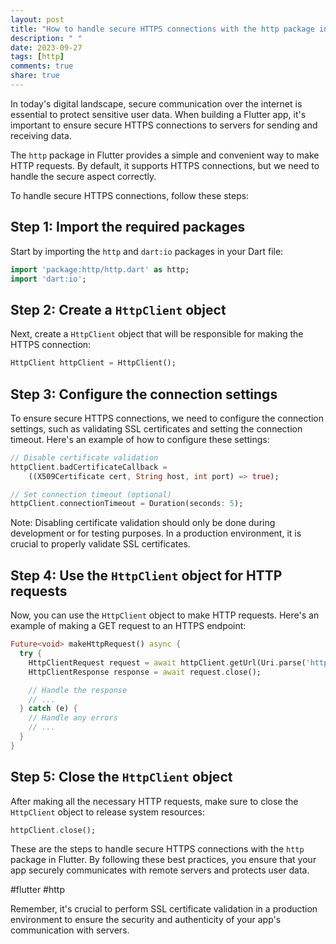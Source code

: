 ```yaml
---
layout: post
title: "How to handle secure HTTPS connections with the http package in Flutter?"
description: " "
date: 2023-09-27
tags: [http]
comments: true
share: true
---
```


In today's digital landscape, secure communication over the internet is essential to protect sensitive user data. When building a Flutter app, it's important to ensure secure HTTPS connections to servers for sending and receiving data.

The `http` package in Flutter provides a simple and convenient way to make HTTP requests. By default, it supports HTTPS connections, but we need to handle the secure aspect correctly.

To handle secure HTTPS connections, follow these steps:

## Step 1: Import the required packages
Start by importing the `http` and `dart:io` packages in your Dart file:

```dart
import 'package:http/http.dart' as http;
import 'dart:io';
```

## Step 2: Create a `HttpClient` object
Next, create a `HttpClient` object that will be responsible for making the HTTPS connection:

```dart
HttpClient httpClient = HttpClient();
```

## Step 3: Configure the connection settings
To ensure secure HTTPS connections, we need to configure the connection settings, such as validating SSL certificates and setting the connection timeout. Here's an example of how to configure these settings:

```dart
// Disable certificate validation
httpClient.badCertificateCallback =
    ((X509Certificate cert, String host, int port) => true);

// Set connection timeout (optional)
httpClient.connectionTimeout = Duration(seconds: 5);
```

Note: Disabling certificate validation should only be done during development or for testing purposes. In a production environment, it is crucial to properly validate SSL certificates.

## Step 4: Use the `HttpClient` object for HTTP requests
Now, you can use the `HttpClient` object to make HTTP requests. Here's an example of making a GET request to an HTTPS endpoint:

```dart
Future<void> makeHttpRequest() async {
  try {
    HttpClientRequest request = await httpClient.getUrl(Uri.parse('https://api.example.com/data'));
    HttpClientResponse response = await request.close();

    // Handle the response
    // ...
  } catch (e) {
    // Handle any errors
    // ...
  }
}
```

## Step 5: Close the `HttpClient` object
After making all the necessary HTTP requests, make sure to close the `HttpClient` object to release system resources:

```dart
httpClient.close();
```

These are the steps to handle secure HTTPS connections with the `http` package in Flutter. By following these best practices, you ensure that your app securely communicates with remote servers and protects user data.

#flutter #http

Remember, it's crucial to perform SSL certificate validation in a production environment to ensure the security and authenticity of your app's communication with servers.
